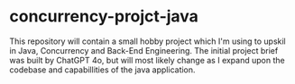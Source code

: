 # concurrency-projct-java
This repository will contain a small hobby project which I'm using to upskil in Java, Concurrency and Back-End Engineering. The initial project brief was built by ChatGPT 4o, but will most likely change as I expand upon the codebase and capabillities of the java application.
